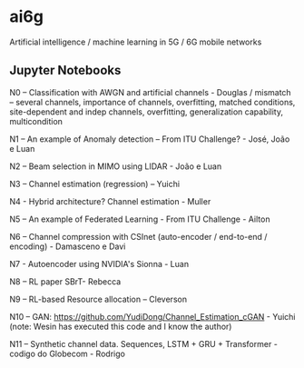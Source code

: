 # ai6g
Artificial intelligence / machine learning in 5G / 6G mobile networks

## Jupyter Notebooks

N0 – Classification with AWGN and artificial channels - Douglas
/ mismatch – several channels, importance of channels, overfitting, matched conditions, site-dependent and indep channels, overfitting, generalization capability, multicondition

N1 – An example of Anomaly detection – From ITU Challenge? - José, João e Luan

N2 – Beam selection in MIMO using LIDAR - João e Luan

N3 – Channel estimation (regression) – Yuichi

N4 - Hybrid architecture? Channel estimation - Muller

N5 – An example of Federated Learning - From ITU Challenge - Ailton

N6 – Channel compression with CSInet (auto-encoder / end-to-end / encoding) - Damasceno e Davi

N7 - Autoencoder using NVIDIA's Sionna - Luan 

N8 – RL paper SBrT- Rebecca

N9 – RL-based Resource allocation – Cleverson

N10 – GAN: https://github.com/YudiDong/Channel_Estimation_cGAN - Yuichi (note: Wesin has executed this code and I know the author)

N11 – Synthetic channel data. Sequences, LSTM + GRU + Transformer - codigo do Globecom - Rodrigo

